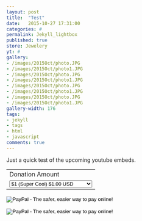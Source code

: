 ```yaml
---
layout: post
title:  "Test"
date:   2015-10-27 17:31:00
categories: #
permalink: Jekyll_lightbox
published: true
store: Jewelery
yt: #
gallery:
- /images/2015Oct/photo.JPG
- /images/2015Oct/photo1.JPG
- /images/2015Oct/photo.JPG
- /images/2015Oct/photo1.JPG
- /images/2015Oct/photo.JPG
- /images/2015Oct/photo1.JPG
- /images/2015Oct/photo.JPG
- /images/2015Oct/photo1.JPG
gallery-width: 176
tags:
- jekyll
- tags
- html
- javascript
comments: true
---
```

Just a quick test of the upcoming youtube embeds.
<form action="https://www.paypal.com/cgi-bin/webscr" method="post" target="_top">
<input type="hidden" name="cmd" value="_s-xclick">
<input type="hidden" name="hosted_button_id" value="YT86JQBQZU62Q">
<table>
<tr><td><input type="hidden" name="on0" value="Donation Amount">Donation Amount</td></tr><tr><td><select name="os0">
	<option value="$1 (Super Cool)">$1 (Super Cool) $1.00 USD</option>
	<option value="$2 (Amazing)">$2 (Amazing) $2.00 USD</option>
	<option value="$5 (OMG Thank you)">$5 (OMG Thank you) $5.00 USD</option>
</select> </td></tr>
</table>
<input type="hidden" name="currency_code" value="USD">
<input type="image" src="https://www.paypalobjects.com/en_US/i/btn/btn_buynowCC_LG.gif" border="0" name="submit" alt="PayPal - The safer, easier way to pay online!">
<img alt="" border="0" src="https://www.paypalobjects.com/en_US/i/scr/pixel.gif" width="1" height="1">
</form>

<form target="paypal" action="https://www.paypal.com/cgi-bin/webscr" method="post">
<input type="hidden" name="cmd" value="_s-xclick">
<input type="hidden" name="hosted_button_id" value="TY7EGDKRFYP78">
<input type="image" src="https://www.paypalobjects.com/en_US/i/btn/btn_cart_LG.gif" border="0" name="submit" alt="PayPal - The safer, easier way to pay online!">
<img alt="" border="0" src="https://www.paypalobjects.com/en_US/i/scr/pixel.gif" width="1" height="1">
</form>
